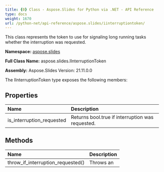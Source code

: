 ```yaml
---
title: {0} Class - Aspose.Slides for Python via .NET - API Reference
type: docs
weight: 1670
url: /python-net/api-reference/aspose.slides/iinterruptiontoken/
---
```


This class represents the token to use for signaling long running tasks whether the interruption was requested.

**Namespace:** [aspose.slides](/python-net/api-reference/aspose.slides/)

**Full Class Name:** aspose.slides.IInterruptionToken

**Assembly:**  Aspose.Slides Version: 21.11.0.0

The IInterruptionToken type exposes the following members:
## **Properties**
|**Name**|**Description**|
| :- | :- |
|is_interruption_requested|Returns bool.true if interruption was requested.|
## **Methods**
|**Name**|**Description**|
| :- | :- |
|throw_if_interruption_requested()|Throws an|
